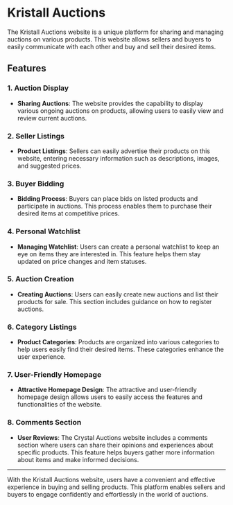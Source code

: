 # Kristall Auctions

The Kristall Auctions website is a unique platform for sharing and managing auctions on various products. This website allows sellers and buyers to easily communicate with each other and buy and sell their desired items.

## Features

### 1. Auction Display
- **Sharing Auctions**: The website provides the capability to display various ongoing auctions on products, allowing users to easily view and review current auctions.

### 2. Seller Listings
- **Product Listings**: Sellers can easily advertise their products on this website, entering necessary information such as descriptions, images, and suggested prices.

### 3. Buyer Bidding
- **Bidding Process**: Buyers can place bids on listed products and participate in auctions. This process enables them to purchase their desired items at competitive prices.

### 4. Personal Watchlist
- **Managing Watchlist**: Users can create a personal watchlist to keep an eye on items they are interested in. This feature helps them stay updated on price changes and item statuses.

### 5. Auction Creation
- **Creating Auctions**: Users can easily create new auctions and list their products for sale. This section includes guidance on how to register auctions.

### 6. Category Listings
- **Product Categories**: Products are organized into various categories to help users easily find their desired items. These categories enhance the user experience.

### 7. User-Friendly Homepage
- **Attractive Homepage Design**: The attractive and user-friendly homepage design allows users to easily access the features and functionalities of the website.

### 8. Comments Section
- **User Reviews**: The Crystal Auctions website includes a comments section where users can share their opinions and experiences about specific products. This feature helps buyers gather more information about items and make informed decisions.

---

With the Kristall Auctions website, users have a convenient and effective experience in buying and selling products. This platform enables sellers and buyers to engage confidently and effortlessly in the world of auctions.
